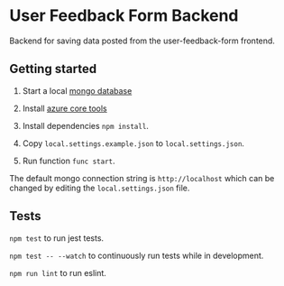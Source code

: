# User Feedback Form Backend

Backend for saving data posted from the user-feedback-form frontend.

## Getting started

1. Start a local [mongo database](https://docs.mongodb.com/manual/installation/#mongodb-community-edition-installation-tutorials)

2. Install [azure core tools](https://docs.microsoft.com/en-us/azure/azure-functions/functions-run-local?tabs=macos%2Ccsharp%2Cbash#v2)

3. Install dependencies `npm install`.

4. Copy `local.settings.example.json` to `local.settings.json`.

5. Run function `func start`.

The default mongo connection string is `http://localhost` which can be changed by editing the `local.settings.json` file.

## Tests

`npm test` to run jest tests.

`npm test -- --watch` to continuously run tests while in development.

`npm run lint` to run eslint.
